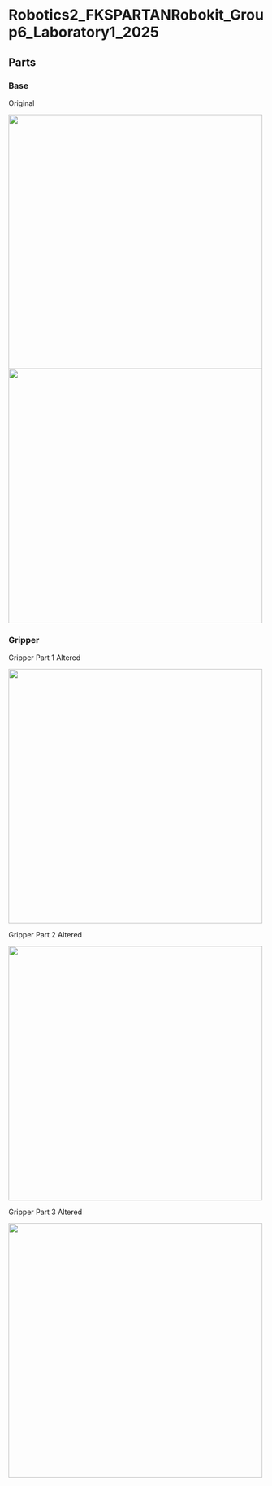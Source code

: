 # Robotics2_FKSPARTANRobokit_Group6_Laboratory1_2025

## Parts
### Base
Original                                                                                                                

<img src="https://github.com/user-attachments/assets/bb6d1298-cf24-49d1-84ea-e4bdf468e159" width=500 height=500><img src="https://github.com/user-attachments/assets/551abdd4-8dfb-407e-bf10-8d272a5b55fb" width=500 height=500>            


### Gripper
Gripper Part 1
Altered

<img src="https://github.com/user-attachments/assets/aa400eeb-c160-45b2-a0b5-dbd294b3e02e" width=500 height=500>

Gripper Part 2
Altered

<img src="https://github.com/user-attachments/assets/176e496d-88b3-455d-8ed9-524c49db7811" width=500 height=500>

Gripper Part 3
Altered

<img src="https://github.com/user-attachments/assets/35ff6edf-2d74-4dce-a998-aecd2ee9bd3c" width=500 height=500>
